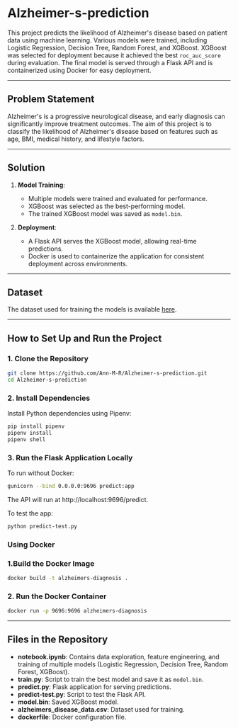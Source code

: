 # Alzheimer-s-prediction
This project predicts the likelihood of Alzheimer's disease based on patient data using machine learning. Various models were trained, including Logistic Regression, Decision Tree, Random Forest, and XGBoost. XGBoost was selected for deployment because it achieved the best `roc_auc_score` during evaluation. The final model is served through a Flask API and is containerized using Docker for easy deployment.

---

## Problem Statement

Alzheimer's is a progressive neurological disease, and early diagnosis can significantly improve treatment outcomes. The aim of this project is to classify the likelihood of Alzheimer's disease based on features such as age, BMI, medical history, and lifestyle factors.

---

## Solution

1. **Model Training**:
   - Multiple models were trained and evaluated for performance.
   - XGBoost was selected as the best-performing model.
   - The trained XGBoost model was saved as `model.bin`.

2. **Deployment**:
   - A Flask API serves the XGBoost model, allowing real-time predictions.
   - Docker is used to containerize the application for consistent deployment across environments.

---

## Dataset

The dataset used for training the models is available [here](https://www.kaggle.com/datasets/rabieelkharoua/alzheimers-disease-dataset/data).  

---

## How to Set Up and Run the Project

### 1. Clone the Repository
```bash
git clone https://github.com/Ann-M-R/Alzheimer-s-prediction.git
cd Alzheimer-s-prediction
```

### 2. Install Dependencies

Install Python dependencies using Pipenv:
```bash
pip install pipenv
pipenv install
pipenv shell
```

### 3. Run the Flask Application Locally

To run without Docker:
```bash
gunicorn --bind 0.0.0.0:9696 predict:app
```

The API will run at http://localhost:9696/predict.

To test the app:
```bash
python predict-test.py
```

### Using Docker

### 1.Build the Docker Image
```bash
docker build -t alzheimers-diagnosis .
```

### 2. Run the Docker Container
```bash
docker run -p 9696:9696 alzheimers-diagnosis
```
---

## Files in the Repository

- **notebook.ipynb**: Contains data exploration, feature engineering, and training of multiple models (Logistic Regression, Decision Tree, Random Forest, XGBoost).
- **train.py**: Script to train the best model and save it as `model.bin`.
- **predict.py**: Flask application for serving predictions.
- **predict-test.py**: Script to test the Flask API.
- **model.bin**: Saved XGBoost model.
- **alzheimers_disease_data.csv**: Dataset used for training.
- **dockerfile**: Docker configuration file.








